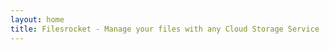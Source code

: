 ```yaml
---
layout: home
title: Filesrocket - Manage your files with any Cloud Storage Service
---
```


<script setup>
import HomeComponent from './components/Home.vue';
</script>

<HomeComponent />
